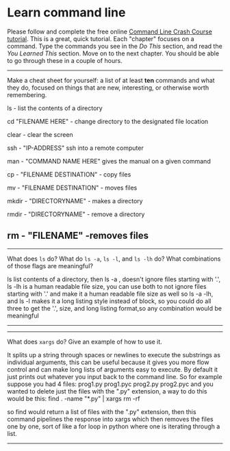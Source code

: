 # Learn command line

Please follow and complete the free online [Command Line Crash Course
tutorial](http://cli.learncodethehardway.org/book/). This is a great,
quick tutorial. Each "chapter" focuses on a command. Type the commands
you see in the _Do This_ section, and read the _You Learned This_
section. Move on to the next chapter. You should be able to go through
these in a couple of hours.


---

Make a cheat sheet for yourself: a list of at least **ten** commands and what they do, focused on things that are new, interesting, or otherwise worth remembering.

ls - list the contents of a directory

cd "FILENAME HERE" - change directory to the designated file location

clear - clear the screen

ssh - "IP-ADDRESS" ssh into a remote computer

man - "COMMAND NAME HERE" gives the manual on a given  command

cp - "FILENAME DESTINATION" - copy files

mv - "FILENAME DESTINATION" - moves files

mkdir - "DIRECTORYNAME" - makes a directory

rmdir - "DIRECTORYNAME" - remove a directory

rm - "FILENAME" -removes files
---


---

What does `ls` do? What do `ls -a`, `ls -l`, and `ls -lh` do? What combinations of those flags are meaningful?

ls list contents of a directory, then ls -a , doesn't ignore files starting with '.', ls -lh is a human readable file size, you can use both to not ignore files starting with '.' and make it a human readable file size as well so ls -a -lh, and ls -l makes it a long listing style instead of block, so you could do all three to get the '.', size, and long listing format,so any combination would be meaningful

---


---

What does `xargs` do? Give an example of how to use it.

It splits up a string through spaces or newlines to execute the substrings as individual arguments, this can be useful because it gives you more flow control and can make long lists of arguments easy to execute. By default it just prints out whatever you input back to the command line. So for example suppose you had 4 files: prog1.py prog1.pyc prog2.py prog2.pyc
and you wanted to delete just the files with the ".py" extension, a way to do this would be this:
find . -name "*.py" | xargs rm -rf

so find would return a list of files with the ".py" extension, then this command pipelines the response into xargs which then removes the files one by one, sort of like a for loop in python where one is iterating through a list.

---

